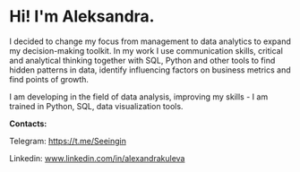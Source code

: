 # Hi! I'm Aleksandra.

I decided to change my focus from management to data analytics to expand my decision-making toolkit. In my work I use communication skills, critical and analytical thinking together with SQL, Python and other tools to find hidden patterns in data, identify influencing factors on business metrics and find points of growth.

I am developing in the field of data analysis, improving my skills - I am trained in Python, SQL, data visualization tools.

**Contacts:**

Telegram: https://t.me/Seeingin

Linkedin: www.linkedin.com/in/alexandrakuleva
